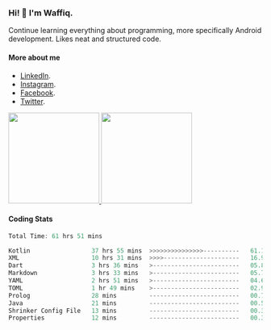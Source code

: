### Hi! 👋 I'm Waffiq.

Continue learning everything about programming, more specifically Android development. Likes neat and structured code.

#### More about me 
- [LinkedIn](https://www.linkedin.com/in/waffiqaziz/).
- [Instagram](https://www.instagram.com/waffiqaziz/).
- [Facebook](https://web.facebook.com/WaffiqAziz/).
- [Twitter](https://twitter.com/AzizWaffiq).

<p align="left">
<a href="https://github.com/waffiqaziz">
  <img height="180em" src="https://github-readme-stats-eight-theta.vercel.app/api?username=waffiqaziz&show_icons=true&theme=algolia&include_all_commits=true&count_private=true"/>
  <img height="180em" src="https://github-readme-stats-eight-theta.vercel.app/api/top-langs/?username=waffiqaziz&layout=compact&langs_count=8&theme=algolia"/>
</a>
</p>

#### Coding Stats
<!--START_SECTION:waka-->

```rust
Total Time: 61 hrs 51 mins

Kotlin                 37 hrs 55 mins  >>>>>>>>>>>>>>>----------   61.11 %
XML                    10 hrs 31 mins  >>>>---------------------   16.96 %
Dart                   3 hrs 36 mins   >------------------------   05.81 %
Markdown               3 hrs 33 mins   >------------------------   05.73 %
YAML                   2 hrs 51 mins   >------------------------   04.61 %
TOML                   1 hr 49 mins    >------------------------   02.95 %
Prolog                 28 mins         -------------------------   00.76 %
Java                   21 mins         -------------------------   00.57 %
Shrinker Config File   13 mins         -------------------------   00.36 %
Properties             12 mins         -------------------------   00.34 %
```

<!--END_SECTION:waka-->

